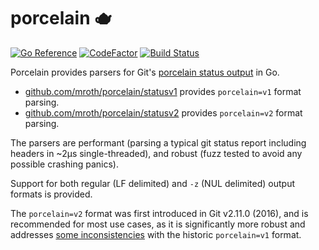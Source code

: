 # porcelain 🫖
[![Go Reference](https://pkg.go.dev/badge/github.com/mroth/porcelain.svg)](https://pkg.go.dev/github.com/mroth/porcelain)
[![CodeFactor](https://www.codefactor.io/repository/github/mroth/porcelain/badge)](https://www.codefactor.io/repository/github/mroth/porcelain)
[![Build Status](https://github.com/mroth/porcelain/workflows/test/badge.svg)](https://github.com/mroth/porcelain/actions)
<!-- [![codecov](https://codecov.io/gh/mroth/porcelain/branch/main/graph/badge.svg)](https://codecov.io/gh/mroth/porcelain) -->

Porcelain provides parsers for Git's [porcelain status output] in Go.

  - [github.com/mroth/porcelain/statusv1] provides `porcelain=v1` format parsing.
  - [github.com/mroth/porcelain/statusv2] provides `porcelain=v2` format parsing.

The parsers are performant (parsing a typical git status report including
headers in ~2µs single-threaded), and robust (fuzz tested to avoid any possible
crashing panics).

Support for both regular (LF delimited) and `-z` (NUL delimited) output formats
is provided.

The `porcelain=v2` format was first introduced in Git v2.11.0 (2016), and is
recommended for most use cases, as it is significantly more robust and addresses
[some inconsistencies] with the historic `porcelain=v1` format.

[porcelain status output]: https://git-scm.com/docs/git-status#_porcelain_format_version_2
[github.com/mroth/porcelain/statusv1]: https://pkg.go.dev/github.com/mroth/porcelain/statusv1
[github.com/mroth/porcelain/statusv2]: https://pkg.go.dev/github.com/mroth/porcelain/statusv2
[github.com/mroth/scmpuff]: https://github.com/mroth/scmpuff
[some inconsistencies]: https://public-inbox.org/git/20100409184608.C7C61475FEF@snark.thyrsus.com/
